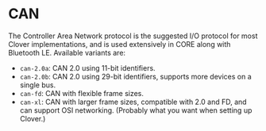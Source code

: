 # CAN

The Controller Area Network protocol is the suggested I/O protocol for most Clover implementations, and is used extensively in CORE along with Bluetooth LE. Available variants are:

- `can-2.0a`: CAN 2.0 using 11-bit identifiers.
- `can-2.0b`: CAN 2.0 using 29-bit identifiers, supports more devices on a single bus.
- `can-fd`: CAN with flexible frame sizes.
- `can-xl`: CAN with larger frame sizes, compatible with 2.0 and FD, and can support OSI networking. (Probably what you want when setting up Clover.)
